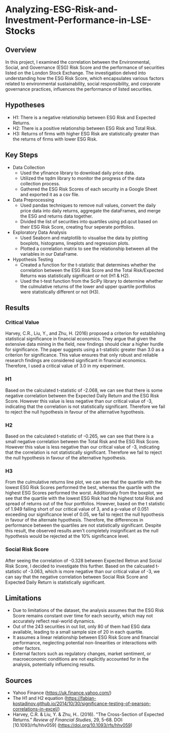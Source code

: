 # Analyzing-ESG-Risk-and-Investment-Performance-in-LSE-Stocks
 ## **Overview**
 In this project, I examined the correlation between the Environmental, Social, and Governance (ESG) Risk Score and the performance of securities listed on the London Stock Exchange. The investigation delved into understanding how the ESG Risk Score, which encapsulates various factors related to environmental sustainability, social responsibility, and corporate governance practices, influences the performance of listed securities.
 
## **Hypotheses**
- H1: There is a negative relationship between ESG Risk and Expected Returns.
- H2: There is a positive relationship between ESG Risk and Total Risk.
- H3: Returns of firms with higher ESG Risk are statistically greater than the returns of firms with lower ESG Risk.

## **Key Steps**
- Data Collection
  - Used the yfinance library to download daily price data.
  - Utilized the tqdm library to monitor the progress of the data collection process.
  - Gathered the ESG Risk Scores of each security in a Google Sheet and exported it as a csv file.
- Data Preprocessing
  - Used pandas techniques to remove null values, convert the daily price data into daily returns, aggregate the dataFrames, and merge the ESG and returns data together.
  - Divided the list of securities into quartiles using pd.qcut based on their ESG Risk Score, creating four seperate portfolios.
- Exploratory Data Analysis
  - Used Seaborn and matplotlib to visualise the data by plotting boxplots, histograms, lineplots and regression plots.
  - Plotted a correlation matrix to see the relationship between all the variables in our DataFrame.
- Hypothesis Testing
  - Created a function for the t-statistic that determines whether the correlation between the ESG Risk Score and the Total Risk/Expected Returns was statistically significant or not (H1 & H2).
  - Used the t-test function from the SciPy library to determine whether the culmulative returns of the lower and upper quartile portfolios were statistically different or not (H3).

## **Results**
### Critical Value
Harvey, C.R., Liu, Y., and Zhu, H. (2016) proposed a criterion for establishing statistical significance in financial economics. They argue that given the extensive data mining in the field, new findings should clear a higher hurdle for significance. The paper suggests using a t-statistic greater than 3.0 as a criterion for significance. This value ensures that only robust and reliable research findings are considered significant in financial economics. Therefore, I used a critical value of 3.0 in my experiment.

### H1
Based on the calculated t-statistic of -2.068, we can see that there is some negative correlation between the Expected Daily Return and the ESG Risk Score. However this value is less negative than our critical value of -3, indicating that the correlation is not statistically significant. Therefore we fail to reject the null hypothesis in favour of the alternative hypothesis.
### H2
Based on the calculated t-statistic of -0.265, we can see that there is a small negative correlation between the Total Risk and the ESG Risk Score. However this value is less negative than our critical value of -3, indicating that the correlation is not statistically significant. Therefore we fail to reject the null hypothesis in favour of the alternative hypothesis.
### H3
From the culmulative returns line plot, we can see that the quartile with the lowest ESG Risk Scores performed the best, whereas the quartile with the highest ESG Scores performed the worst. Additionally from the boxplot, we see that the quartile with the lowest ESG Risk had the highest total Risk and spread of returns out of the four portfolios. However, based on the t statistic of 1.949 falling short of our critical value of 3, and a p-value of 0.051 exceeding our significance level of 0.05, we fail to reject the null hypothesis in favour of the alternate hypothesis. Therefore, the differences in performance between the quartiles are not statistically significant. Despite this result, the observed results aren't completely insignificant as the null hypothesis would be rejected at the 10% significance level.
### Social Risk Score
After seeing the correlation of -0.328 between Expected Retrun and Social Risk Score, I decided to investigate this further. Based on the calcuated t-statistic of -3.063, which is more negative than our critical value of -3, we can say that the negative correlation between Social Risk Score and Expected Daily Return is statistically significant.

## Limitations
- Due to limitations of the dataset, the analysis assumes that the ESG Risk Score remains constant over time for each security, which may not accurately reflect real-world dynamics.
- Out of the 243 securities in out list, only 80 of them had ESG data available, leading to a small sample size of 20 in each quartile.
- It assumes a linear relationship between ESG Risk Score and financial performance, neglecting potential non-linearities or interactions with other factors.
- External factors such as regulatory changes, market sentiment, or macroeconomic conditions are not explicitly accounted for in the analysis, potentially influencing results.

## Sources
- Yahoo Finance (https://uk.finance.yahoo.com/)
- The H1 and H2 equation (https://fabian-kostadinov.github.io/2014/10/30/significance-testing-of-pearson-correlations-in-excel/)
- Harvey, C.R. & Liu, Y. & Zhu, H.. (2016). "The Cross-Section of Expected Returns." *Review of Financial Studies*, 29, 5-68. DOI: [10.1093/rfs/hhv059] (https://doi.org/10.1093/rfs/hhv059)
